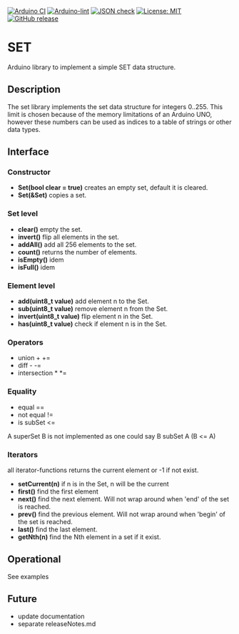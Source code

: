 
[![Arduino CI](https://github.com/RobTillaart/SET/workflows/Arduino%20CI/badge.svg)](https://github.com/marketplace/actions/arduino_ci)
[![Arduino-lint](https://github.com/RobTillaart/SET/actions/workflows/arduino-lint.yml/badge.svg)](https://github.com/RobTillaart/SET/actions/workflows/arduino-lint.yml)
[![JSON check](https://github.com/RobTillaart/SET/actions/workflows/jsoncheck.yml/badge.svg)](https://github.com/RobTillaart/SET/actions/workflows/jsoncheck.yml)
[![License: MIT](https://img.shields.io/badge/license-MIT-green.svg)](https://github.com/RobTillaart/SET/blob/master/LICENSE)
[![GitHub release](https://img.shields.io/github/release/RobTillaart/SET.svg?maxAge=3600)](https://github.com/RobTillaart/SET/releases)


# SET

Arduino library to implement a simple SET data structure.


## Description

The set library implements the set data structure for integers 0..255.
This limit is chosen because of the memory limitations of an Arduino UNO, 
however these numbers can be used as indices to a table of strings or other
data types.


## Interface


### Constructor

- **Set(bool clear = true)** creates an empty set, default it is cleared.
- **Set(&Set)** copies a set.


### Set level

- **clear()** empty the set.
- **invert()** flip all elements in the set.
- **addAll()** add all 256 elements to the set.
- **count()** returns the number of elements.
- **isEmpty()** idem
- **isFull()** idem


### Element level

- **add(uint8_t value)** add element n to the Set.
- **sub(uint8_t value)** remove element n from the Set.
- **invert(uint8_t value)** flip element n in the Set.
- **has(uint8_t value)** check if element n is in the Set.


### Operators

- union + +=
- diff - -=
- intersection * *=


### Equality

- equal ==
- not equal !=
- is subSet <=

A superSet B is not implemented as one could say B subSet A (B <= A)


### Iterators 

all iterator-functions returns the current element or -1 if not exist.

- **setCurrent(n)** if n is in the Set, n will be the current
- **first()** find the first element
- **next()** find the next element. Will not wrap around when 'end' of the set is reached.
- **prev()** find the previous element. Will not wrap around when 'begin' of the set is reached.
- **last()** find the last element.
- **getNth(n)** find the Nth element in a set if it exist.


## Operational

See examples


## Future

- update documentation
- separate releaseNotes.md


